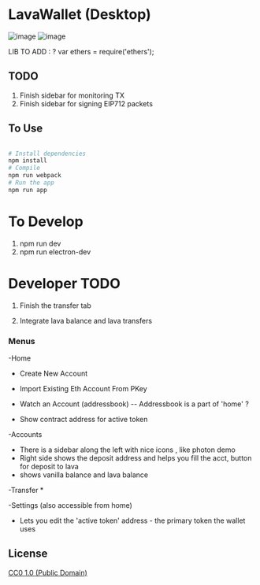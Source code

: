 # LavaWallet (Desktop)


![image](https://user-images.githubusercontent.com/38132633/42248915-2f98be9c-7ef6-11e8-9a46-68c2c0f4ea35.png)
![image](https://user-images.githubusercontent.com/38132633/42248914-2d7dc512-7ef6-11e8-87dc-ab63b626f468.png)


LIB TO ADD : ?
var ethers = require('ethers');


## TODO
1. Finish sidebar for monitoring TX
2. Finish sidebar for signing EIP712 packets





## To Use

```bash

# Install dependencies
npm install
# Compile
npm run webpack
# Run the app
npm run app
```  


# To Develop
1. npm run dev
2. npm run electron-dev 


# Developer TODO
1. Finish the transfer tab

2. Integrate lava balance and lava transfers




### Menus

-Home
* Create New Account
* Import Existing Eth Account From PKey

* Watch an Account (addressbook) -- Addressbook is a part of 'home' ?
* Show contract address for active token

-Accounts
* There is a sidebar along the left with nice icons , like photon demo
* Right side shows the deposit address and helps you fill the acct, button for deposit to lava
* shows vanilla balance and lava balance

-Transfer
*

-Settings  (also accessible from home)
* Lets you edit the 'active token' address - the primary token the wallet uses





## License

[CC0 1.0 (Public Domain)](LICENSE.md)
